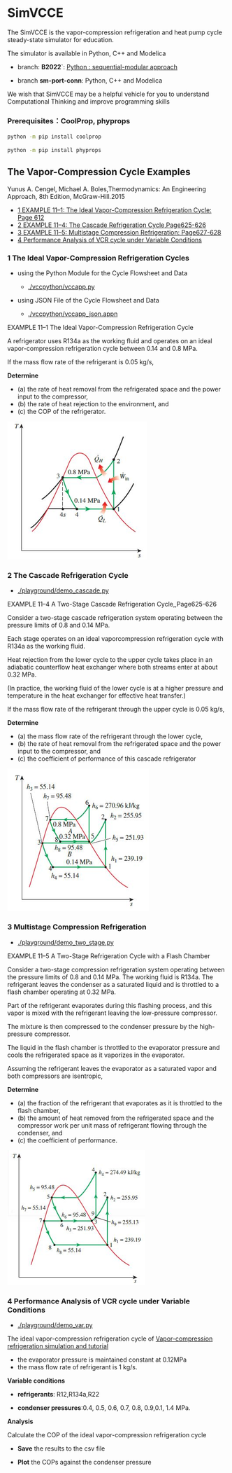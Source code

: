 # SimVCCE

The SimVCCE is the vapor-compression refrigeration and heat pump cycle steady-state simulator for education.

The simulator is available in Python, C++ and Modelica

* branch: **B2022**`:  [Python : sequential-modular approach](./vccpython)

* branch **sm-port-conn**: Python, C++ and Modelica

We wish that SimVCCE may be a helpful vehicle for you to understand Computational Thinking and improve programming skills

### Prerequisites：CoolProp, phyprops

```bash
python -m pip install coolprop
```

```bash
python -m pip install phyprops
```
## The Vapor-Compression Cycle Examples

Yunus A. Cengel, Michael A. Boles,Thermodynamics: An Engineering Approach, 8th Edition, McGraw-Hill.2015

- [1 EXAMPLE 11–1: The Ideal Vapor-Compression Refrigeration Cycle: Page 612](#1-the-ideal-vapor-compression-refrigeration-cycles)
- [2 EXAMPLE 11–4: The Cascade Refrigeration Cycle,Page625-626](#2-the-cascade-refrigeration-cycle)
- [3 EXAMPLE 11–5: Multistage Compression Refrigeration: Page627-628](#3-multistage-compression-refrigeration)
- [4 Performance Analysis of VCR cycle under Variable Conditions](#4-performance-analysis-of-vcr-cycle-under-variable-conditions)

### 1 The Ideal Vapor-Compression Refrigeration Cycles

* using the Python Module for the Cycle Flowsheet and Data

  * [./vccpython/vccapp.py](./vccpython/vccapp.py) 
  
* using JSON File of the Cycle Flowsheet and Data

   * [./vccpython/vccapp_json.appn](./vccpython/vccapp_json.app) 

EXAMPLE 11–1 The Ideal Vapor-Compression Refrigeration  Cycle

A refrigerator uses R134a as the working fluid and operates on an ideal vapor-compression refrigeration cycle between 0.14 and 0.8 MPa.

If the mass flow rate of the refrigerant is 0.05 kg/s, 

**Determine** 

* (a) the rate of heat removal from the refrigerated space and the power input to the compressor,
* (b) the rate of heat rejection to the environment, and 
* (c) the COP of the refrigerator.

![ivcr-11-1](./img/ivcr_11_1.jpg)


### 2 The Cascade Refrigeration Cycle

* [./playground/demo_cascade.py](./playground/demo_cascade.py)

EXAMPLE 11–4 A Two-Stage Cascade Refrigeration Cycle,,Page625-626

Consider a two-stage cascade refrigeration system operating between the pressure limits of 0.8 and 0.14 MPa.

Each stage operates on an ideal vaporcompression refrigeration cycle with R134a as the working fluid. 

Heat rejection from the lower cycle to the upper cycle takes place in an adiabatic counterflow heat exchanger where both streams enter at about 0.32 MPa.

(In practice, the working fluid of the lower cycle is at a higher pressure and temperature in the heat exchanger for effective heat transfer.) 

If the mass flow rate of the refrigerant through the upper cycle is 0.05 kg/s, 

**Determine** 

* (a) the mass flow rate of the refrigerant through the lower cycle,
* (b) the rate of heat removal from the refrigerated space and the power input to the compressor, and 
* (c) the coefficient of performance of this cascade refrigerator

![11-4-ts](./img/two-stage-cascade-11-4-ts.jpg)

### 3 Multistage Compression Refrigeration 

* [./playground/demo_two_stage.py](./playground/demo_two_stage.py)

EXAMPLE 11–5 A Two-Stage Refrigeration Cycle with a Flash Chamber

Consider a two-stage compression refrigeration system operating between the pressure limits of 0.8 and 0.14 MPa. The working fluid is  R134a.
The refrigerant leaves the condenser as a saturated liquid and is throttled to a flash chamber operating at 0.32 MPa. 

Part of the refrigerant evaporates during this flashing process, and this vapor is mixed with the refrigerant leaving the low-pressure compressor. 

The mixture is then compressed to the condenser pressure by the high-pressure compressor. 

The liquid in the flash chamber is throttled to the evaporator pressure and cools the refrigerated space as it vaporizes in the evaporator. 

Assuming the refrigerant leaves the evaporator as a saturated vapor and both compressors are isentropic,

**Determine**

* (a) the fraction of the refrigerant that evaporates as it is throttled to the flash chamber,
* (b) the amount of heat removed from the refrigerated space and the compressor work per unit mass of refrigerant flowing through the condenser, and
* (c) the coefficient of performance.

![two stage](./img/two-stage-11-5-ts.jpg)


### 4 Performance Analysis of VCR cycle under Variable Conditions

* [./playground/demo_var.py](./playground/demo_var.py)

The ideal vapor-compression refrigeration cycle of [Vapor-compression refrigeration simulation and tutorial](https://peer.asee.org/vapor-compression-refrigeration-simulation-and-tutorial.pdf)

* the evaporator pressure is maintained constant at 0.12MPa
* the mass flow rate of refrigerant is 1 kg/s.

**Variable conditions**

* **refrigerants**: R12,R134a,R22

* **condenser pressures**:0.4, 0.5, 0.6, 0.7, 0.8, 0.9,0.1, 1.4 MPa.

**Analysis**

Calculate the COP of the ideal vapor-compression refrigeration cycle 

* **Save** the results to the csv file

* **Plot** the COPs against the condenser pressure

